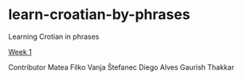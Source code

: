 # learn-croatian-by-phrases
Learning Crotian in phrases

[Week 1](./Week-1)

Contributor
Matea Filko
Vanja Štefanec
Diego Alves
Gaurish Thakkar
